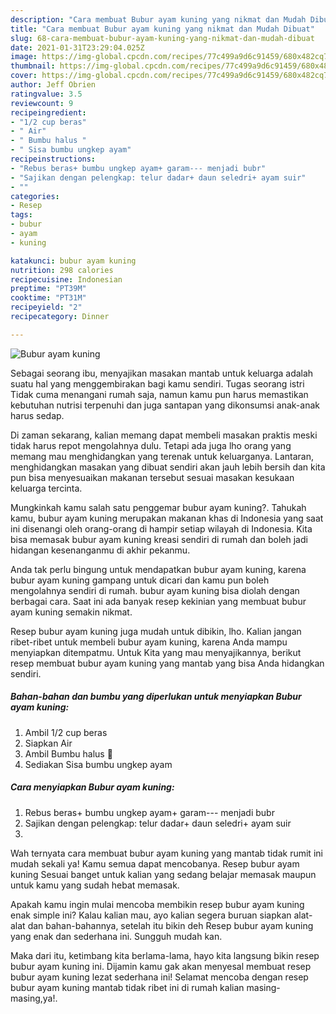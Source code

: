 ```yaml
---
description: "Cara membuat Bubur ayam kuning yang nikmat dan Mudah Dibuat"
title: "Cara membuat Bubur ayam kuning yang nikmat dan Mudah Dibuat"
slug: 68-cara-membuat-bubur-ayam-kuning-yang-nikmat-dan-mudah-dibuat
date: 2021-01-31T23:29:04.025Z
image: https://img-global.cpcdn.com/recipes/77c499a9d6c91459/680x482cq70/bubur-ayam-kuning-foto-resep-utama.jpg
thumbnail: https://img-global.cpcdn.com/recipes/77c499a9d6c91459/680x482cq70/bubur-ayam-kuning-foto-resep-utama.jpg
cover: https://img-global.cpcdn.com/recipes/77c499a9d6c91459/680x482cq70/bubur-ayam-kuning-foto-resep-utama.jpg
author: Jeff Obrien
ratingvalue: 3.5
reviewcount: 9
recipeingredient:
- "1/2 cup beras"
- " Air"
- " Bumbu halus "
- " Sisa bumbu ungkep ayam"
recipeinstructions:
- "Rebus beras+ bumbu ungkep ayam+ garam--- menjadi bubr"
- "Sajikan dengan pelengkap: telur dadar+ daun seledri+ ayam suir"
- ""
categories:
- Resep
tags:
- bubur
- ayam
- kuning

katakunci: bubur ayam kuning 
nutrition: 298 calories
recipecuisine: Indonesian
preptime: "PT39M"
cooktime: "PT31M"
recipeyield: "2"
recipecategory: Dinner

---
```



![Bubur ayam kuning](https://img-global.cpcdn.com/recipes/77c499a9d6c91459/680x482cq70/bubur-ayam-kuning-foto-resep-utama.jpg)

Sebagai seorang ibu, menyajikan masakan mantab untuk keluarga adalah suatu hal yang menggembirakan bagi kamu sendiri. Tugas seorang istri Tidak cuma menangani rumah saja, namun kamu pun harus memastikan kebutuhan nutrisi terpenuhi dan juga santapan yang dikonsumsi anak-anak harus sedap.

Di zaman  sekarang, kalian memang dapat membeli masakan praktis meski tidak harus repot mengolahnya dulu. Tetapi ada juga lho orang yang memang mau menghidangkan yang terenak untuk keluarganya. Lantaran, menghidangkan masakan yang dibuat sendiri akan jauh lebih bersih dan kita pun bisa menyesuaikan makanan tersebut sesuai masakan kesukaan keluarga tercinta. 



Mungkinkah kamu salah satu penggemar bubur ayam kuning?. Tahukah kamu, bubur ayam kuning merupakan makanan khas di Indonesia yang saat ini disenangi oleh orang-orang di hampir setiap wilayah di Indonesia. Kita bisa memasak bubur ayam kuning kreasi sendiri di rumah dan boleh jadi hidangan kesenanganmu di akhir pekanmu.

Anda tak perlu bingung untuk mendapatkan bubur ayam kuning, karena bubur ayam kuning gampang untuk dicari dan kamu pun boleh mengolahnya sendiri di rumah. bubur ayam kuning bisa diolah dengan berbagai cara. Saat ini ada banyak resep kekinian yang membuat bubur ayam kuning semakin nikmat.

Resep bubur ayam kuning juga mudah untuk dibikin, lho. Kalian jangan ribet-ribet untuk membeli bubur ayam kuning, karena Anda mampu menyiapkan ditempatmu. Untuk Kita yang mau menyajikannya, berikut resep membuat bubur ayam kuning yang mantab yang bisa Anda hidangkan sendiri.

<!--inarticleads1-->

##### Bahan-bahan dan bumbu yang diperlukan untuk menyiapkan Bubur ayam kuning:

1. Ambil 1/2 cup beras
1. Siapkan  Air
1. Ambil  Bumbu halus 🌿
1. Sediakan  Sisa bumbu ungkep ayam




<!--inarticleads2-->

##### Cara menyiapkan Bubur ayam kuning:

1. Rebus beras+ bumbu ungkep ayam+ garam--- menjadi bubr
1. Sajikan dengan pelengkap: telur dadar+ daun seledri+ ayam suir
1. 




Wah ternyata cara membuat bubur ayam kuning yang mantab tidak rumit ini mudah sekali ya! Kamu semua dapat mencobanya. Resep bubur ayam kuning Sesuai banget untuk kalian yang sedang belajar memasak maupun untuk kamu yang sudah hebat memasak.

Apakah kamu ingin mulai mencoba membikin resep bubur ayam kuning enak simple ini? Kalau kalian mau, ayo kalian segera buruan siapkan alat-alat dan bahan-bahannya, setelah itu bikin deh Resep bubur ayam kuning yang enak dan sederhana ini. Sungguh mudah kan. 

Maka dari itu, ketimbang kita berlama-lama, hayo kita langsung bikin resep bubur ayam kuning ini. Dijamin kamu gak akan menyesal membuat resep bubur ayam kuning lezat sederhana ini! Selamat mencoba dengan resep bubur ayam kuning mantab tidak ribet ini di rumah kalian masing-masing,ya!.

